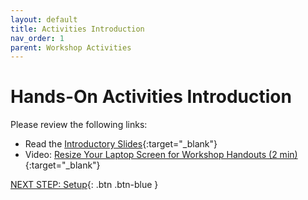 ```yaml
---
layout: default
title: Activities Introduction
nav_order: 1
parent: Workshop Activities
---
```

# Hands-On Activities Introduction

Please review the following links:

- Read the  [Introductory Slides](http://bit.ly/2CHaA8W){:target="_blank"}
- Video: [Resize Your Laptop Screen for Workshop Handouts (2 min)](https://www.youtube.com/watch?v=Igk5hZUfzN0){:target="_blank"}

[NEXT STEP: Setup](act-1.html){: .btn .btn-blue }
